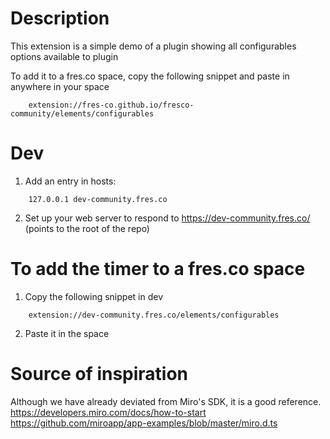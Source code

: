 # Description

This extension is a simple demo of a plugin showing all configurables options available to plugin

To add it to a fres.co space, copy the following snippet and paste in anywhere in your space

```
    extension://fres-co.github.io/fresco-community/elements/configurables
```

# Dev

1. Add an entry in hosts:

```
    127.0.0.1 dev-community.fres.co
```

2. Set up your web server to respond to https://dev-community.fres.co/ (points to the root of the repo)

# To add the timer to a fres.co space

1. Copy the following snippet
   in dev

```
    extension://dev-community.fres.co/elements/configurables
```

2. Paste it in the space

# Source of inspiration

Although we have already deviated from Miro's SDK, it is a good reference.
https://developers.miro.com/docs/how-to-start
https://github.com/miroapp/app-examples/blob/master/miro.d.ts
